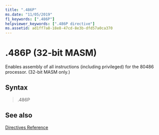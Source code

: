 ```yaml
---
title: ".486P"
ms.date: "11/05/2019"
f1_keywords: [".486P"]
helpviewer_keywords: [".486P directive"]
ms.assetid: ad1ff7a8-18e8-47cd-8e3b-dfd57a0ca370
---
```

# .486P (32-bit MASM)

Enables assembly of all instructions (including privileged) for the 80486 processor. (32-bit MASM only.)

## Syntax

> .486P

## See also

[Directives Reference](../../assembler/masm/directives-reference.md)<br/>